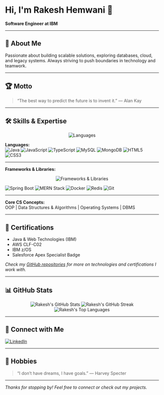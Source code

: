# Hi, I'm Rakesh Hemwani 👋

**Software Engineer at IBM**

---

## 🚀 About Me

Passionate about building scalable solutions, exploring databases, cloud, and legacy systems. Always striving to push boundaries in technology and teamwork.

---

## 🏆 Motto

> “The best way to predict the future is to invent it.” — Alan Kay

---

## 🛠️ Skills & Expertise

<p align="center">
  <img src="https://skillicons.dev/icons?i=java,javascript,typescript,mysql,mongodb,html,css" alt="Languages" />
</p>

**Languages:**  
![Java](https://img.shields.io/badge/-Java-007396?style=for-the-badge&logo=java&logoColor=white)
![JavaScript](https://img.shields.io/badge/-JavaScript-F7DF1E?style=for-the-badge&logo=javascript&logoColor=black)
![TypeScript](https://img.shields.io/badge/-TypeScript-3178C6?style=for-the-badge&logo=typescript&logoColor=white)
![MySQL](https://img.shields.io/badge/-MySQL-4479A1?style=for-the-badge&logo=mysql&logoColor=white)
![MongoDB](https://img.shields.io/badge/-MongoDB-4DB33D?style=for-the-badge&logo=mongodb&logoColor=white)
![HTML5](https://img.shields.io/badge/-HTML5-E34F26?style=for-the-badge&logo=html5&logoColor=white)
![CSS3](https://img.shields.io/badge/-CSS3-1572B6?style=for-the-badge&logo=css3&logoColor=white)
<!-- COBOL and Apex omitted due to lack of good icons -->

---

**Frameworks & Libraries:**  
<p align="center">
  <img src="https://skillicons.dev/icons?i=spring,react,nodejs,docker,redis,git" alt="Frameworks & Libraries" />
</p>

![Spring Boot](https://img.shields.io/badge/-Spring_Boot-6DB33F?style=for-the-badge&logo=springboot&logoColor=white)
![MERN Stack](https://img.shields.io/badge/-MERN-3C873A?style=for-the-badge&logo=react&logoColor=white)
![Docker](https://img.shields.io/badge/-Docker-2496ED?style=for-the-badge&logo=docker&logoColor=white)
![Redis](https://img.shields.io/badge/-Redis-DC382D?style=for-the-badge&logo=redis&logoColor=white)
![Git](https://img.shields.io/badge/-Git-F05032?style=for-the-badge&logo=git&logoColor=white)
<!-- IMS DB, Salesforce omitted due to lack of good icons -->

---

**Core CS Concepts:**  
OOP | Data Structures & Algorithms | Operating Systems | DBMS

---

## 📜 Certifications

- Java & Web Technologies (IBM)
- AWS CLF-C02
- IBM z/OS
- Salesforce Apex Specialist Badge

*Check my [GitHub repositories](https://github.com/rakesh-hemwani?tab=repositories) for more on technologies and certifications I work with.*

---

## 📊 GitHub Stats

<p align="center">
  <img src="https://github-readme-stats.vercel.app/api?username=rakesh-hemwani&show_icons=true&theme=radical&hide_border=true&count_private=true" alt="Rakesh's GitHub Stats" />
  <img src="https://github-readme-streak-stats.herokuapp.com?user=rakesh-hemwani&theme=radical&hide_border=true" alt="Rakesh's GitHub Streak" />
  <img src="https://github-readme-stats.vercel.app/api/top-langs/?username=rakesh-hemwani&layout=compact&theme=radical&hide_border=true" alt="Rakesh's Top Languages" />
</p>

---

## 💬 Connect with Me

[![LinkedIn](https://img.shields.io/badge/-LinkedIn-blue?style=for-the-badge&logo=linkedin)](https://www.linkedin.com/in/rakeshhemwani/)

---

## 🎲 Hobbies

> “I don’t have dreams, I have goals.” — Harvey Specter

---

_Thanks for stopping by! Feel free to connect or check out my projects._
